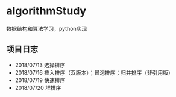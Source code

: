 # algorithmStudy
数据结构和算法学习，python实现

## 项目日志
- 2018/07/13 选择排序
- 2018/07/16 插入排序（双版本）；冒泡排序；归并排序（非引用版）
- 2018/07/19 快速排序
- 2018/07/20 堆排序